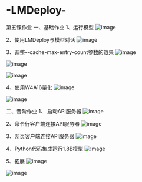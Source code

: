# -LMDeploy-
第五课作业
一、基础作业
1、运行模型
![image](https://github.com/Lb1002/-LMDeploy-/assets/51111702/3e7839c6-88eb-47e5-a1fa-171a1ee14b7d)

2、使用LMDeploy与模型对话
![image](https://github.com/Lb1002/-LMDeploy-/assets/51111702/a380930e-1486-438b-be1d-170b491bd331)

3、调整--cache-max-entry-count参数的效果
![image](https://github.com/Lb1002/-LMDeploy-/assets/51111702/7171f6b5-8f87-4ad2-935b-886ef0a9d9ba)

![image](https://github.com/Lb1002/-LMDeploy-/assets/51111702/24712982-0c67-465c-b9d4-868c7e062e3a)

![image](https://github.com/Lb1002/-LMDeploy-/assets/51111702/130874cc-0dc3-46cc-9e0e-2d3f298d967c)

4、使用W4A16量化
![image](https://github.com/Lb1002/-LMDeploy-/assets/51111702/431a4860-1665-4183-bbe6-4ac911741c8c)

![image](https://github.com/Lb1002/-LMDeploy-/assets/51111702/d62d7d6d-9cec-4c17-ac09-77b6ed73433d)

二、晋阶作业
1、 启动API服务器
![image](https://github.com/Lb1002/-LMDeploy-/assets/51111702/d20a23ca-0945-4866-bbf1-4ae8efb7ea41)

2、命令行客户端连接API服务器
![image](https://github.com/Lb1002/-LMDeploy-/assets/51111702/6a6a339b-6657-4931-add5-b3534578d118)

3、网页客户端连接API服务器
![image](https://github.com/Lb1002/-LMDeploy-/assets/51111702/6ff1213f-c9b2-4300-a9d9-a71d00b5582d)

4、Python代码集成运行1.8B模型
![image](https://github.com/Lb1002/-LMDeploy-/assets/51111702/6d1e41d8-e306-49dc-a279-c508fd7e7a69)

5、拓展
![image](https://github.com/Lb1002/-LMDeploy-/assets/51111702/6bbb4e19-d2fa-44e0-9fa8-294fef1ca21c)

![image](https://github.com/Lb1002/-LMDeploy-/assets/51111702/d97fd286-50a1-4e4d-9ab4-03a250f77117)












